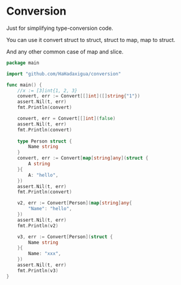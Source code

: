 # Conversion

Just for simplifying type-conversion code.

You can use it convert struct to struct, struct to map, map to struct.

And any other common case of map and slice.

```Go
package main

import "github.com/HaHadaxigua/conversion"

func main() {
	//x := [3]int{1, 2, 3}
	convert, err := Convert[[]int]([]string{"1"})
	assert.Nil(t, err)
	fmt.Println(convert)

	convert, err = Convert[[]int](false)
	assert.Nil(t, err)
	fmt.Println(convert)
	
	type Person struct {
		Name string
	}
	convert, err := Convert[map[string]any](struct {
		A string
	}{
		A: "hello",
	})
	assert.Nil(t, err)
	fmt.Println(convert)

	v2, err := Convert[Person](map[string]any{
		"Name": "hello",
	})
	assert.Nil(t, err)
	fmt.Println(v2)

	v3, err := Convert[Person](struct {
		Name string
	}{
		Name: "xxx",
	})
	assert.Nil(t, err)
	fmt.Println(v3)
}
```